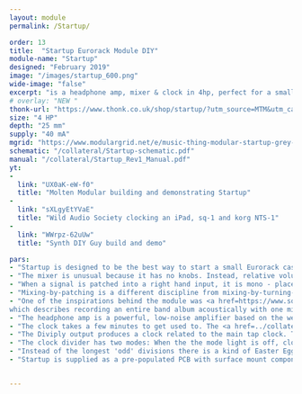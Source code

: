 ```yaml
---
layout: module
permalink: /Startup/

order: 13
title:  "Startup Eurorack Module DIY"
module-name: "Startup"
designed: "February 2019" 
image: "/images/startup_600.png" 
wide-image: "false" 
excerpt: "is a headphone amp, mixer & clock in 4hp, perfect for a small Eurorack case" 
# overlay: "NEW "
thonk-url: "https://www.thonk.co.uk/shop/startup/?utm_source=MTM&utm_campaign=Startup" 
size: "4 HP"
depth: "25 mm"
supply: "40 mA"
mgrid: "https://www.modulargrid.net/e/music-thing-modular-startup-grey-panel"
schematic: "/collateral/Startup-schematic.pdf"
manual: "/collateral/Startup_Rev1_Manual.pdf"
yt:
- 
  link: "UX0aK-eW-f0"
  title: "Molten Modular building and demonstrating Startup"
- 
  link: "sXLgyEtYVaE"
  title: "Wild Audio Society clocking an iPad, sq-1 and korg NTS-1"
- 
  link: "WWrpz-62uUw"
  title: "Synth DIY Guy build and demo"

pars:
- "Startup is designed to be the best way to start a small Eurorack case. It does three things. It's a 5 channel output mixer, with a spare channel for stereo signals (like a Korg Volca or a phone). It's a nice clean headphone amp with two outputs. And it's a useful tap-tempo clock, with a second channel giving divided or multiplied clocks."
- "The mixer is unusual because it has no knobs. Instead, relative volumes are set by patching. The top row of inputs are loudest. The second row are quieter, and the single mono input on the third row is quieter still. It's designed to allow a raw oscillator square wave to be patched alongside a quieter-sounding sine wave, or complex output from a Radio Music module."
- "When a signal is patched into a right hand input, it is mono - placed in the centre of the stereo image. But if anything is patched into the left hand input, the signal splits into stereo. It's not hard left/right split but more like a 10 o'clock / 2 o'clock spread, which should sound more musical in most cases."
- "Mixing-by-patching is a different discipline from mixing-by-turning-knobs. Because fine volume adjustments are impossible, use other techniques to balance the mix: Open or close a filter, tweak the resonance. Change the envelope to make a sound longer or shorter. Choose a different waveform. Change the octave range. Add or remove reverb. There are endless possibilities. I've found it a good way to mix by ear, rather than by eye."
- "One of the inspirations behind the module was <a href=https://www.soundonsound.com/people/jim-sutherland-producing-aberfeldy>this ancient interview with Scottish folk band Aberfeldy</a>
which describes recording an entire band album acoustically with one microphone, where the band had to mix as they recorded by moving around the room. "
- "The headphone amp is a powerful, low-noise amplifier based on the well known <a href=https://tangentsoft.net/audio/cmoy/>Cmoy</a> circuit, but with the advantage of running on +/-12v rather than a 9v battery. It should be able to drive any headphones with ease, and can also be used as a line out. The outputs share one amp so expect some volume drop or other odd-ness when using two headphones. Please be <a href=https://www.youtube.com/watch?v=gIzSZH6oqeM>very careful</a> with volume levels when using headphones with modular synths, which can produce unpredictable signals."
- "The clock takes a few minutes to get used to. The <a href=../collateral/Startup_Rev1_Manual.pdf>PDF Quick Start Manual</a> is the best place to start. Tap the left-hand button to set a tempo. It just needs two taps to set the tempo. The Mode light comes on (or off) while tap tempo is ‘listening’. The fastest rate is as fast as you can tap, and the slowest rate is one pulse every three seconds."
- "The Diviply output produces a clock related to the main tap clock. Tap the (right hand) button to select a faster division (or multiplication), hold to select a slower clock. The 'Mode' light will blink when the division changes. You can see this in action <a href=https://www.instagram.com/p/Bu3Et2yFK39/>in this Instagram clip</a>."
- "The clock divider has two modes: When the the mode light is off, clocks coming out from Diviply are Even; ratios of 2,4,8,16. When the light is on, they are odd; 1, 3, 6. Switch modes by holding 'Tap'. "
- "Instead of the longest 'odd' divisions there is a kind of Easter Egg - four Phase modes. Here the Diviply output lags behind the Tap output, catching up every 8, 16, 48 or 96 pulses (in other words, Diviply sends 7 pulses in the time Tap sends 8 pulses, and so on). The details are in the PDF. <a href=https://www.instagram.com/p/Bu5nQTyFQv-/>This Instagram clip</a> shows a pattern that syncs every 8 steps, with a stereo output being driven by two Radio Musics. "
- "Startup is supplied as a pre-populated PCB with surface mount components, with a kit of thru-hole parts. It's a dense board (LOTS of sockets) but is a satisfying, quick build. It's not ideal as a first build but we've successfully had first-time solderers build the module at workshops."


---
```



